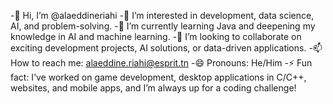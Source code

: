 -👋 Hi, I’m @alaeddineriahi
-👀 I’m interested in development, data science, AI, and problem-solving.
-🌱 I’m currently learning Java and deepening my knowledge in AI and machine learning.
-💞️ I’m looking to collaborate on exciting development projects, AI solutions, or data-driven applications.
-📫 How to reach me: alaeddine.riahi@esprit.tn
-😄 Pronouns: He/Him
-⚡ Fun fact: I’ve worked on game development, desktop applications in C/C++, websites, and mobile apps, and I’m always up for a coding challenge!
<!--- alaeddineriahi/alaeddineriahi is a ✨ special ✨ repository because its `README.md` (this file) appears on your GitHub profile. You can click the Preview link to take a look at your changes. --->
